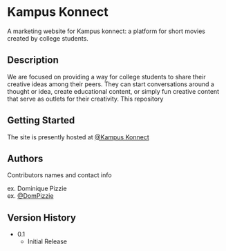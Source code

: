 # Kampus Konnect

A marketing website for Kampus konnect: a platform for short movies created by college students.

## Description

We are focused on providing a way for college students to share their creative ideas among their peers. They can start conversations around a thought or idea, create educational content, or simply fun creative content that serve as outlets for their creativity. This repository 

## Getting Started

The site is presently hosted at [@Kampus Konnect](https://kampus-konnect.netlify.app)

## Authors

Contributors names and contact info

ex. Dominique Pizzie  
ex. [@DomPizzie](https://twitter.com/dompizzie)

## Version History

* 0.1
    * Initial Release

